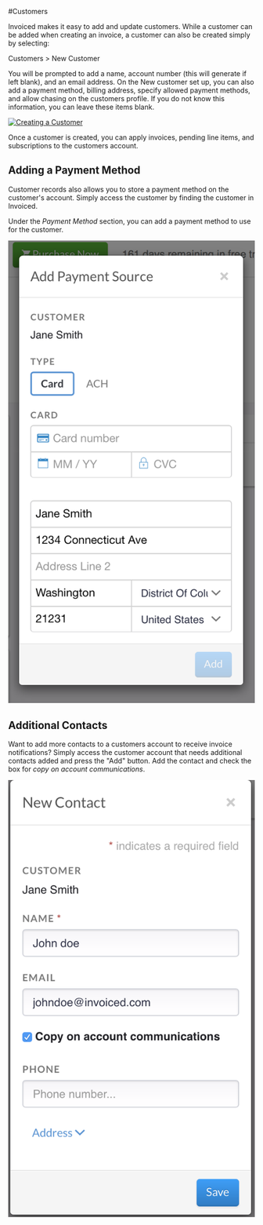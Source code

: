 #Customers	

Invoiced makes it easy to add and update customers. While a customer can be added when creating an invoice, a customer can also be created simply by selecting:

Customers > New Customer

You will be prompted to add a name, account number (this will generate if left blank), and an email address. On the New customer set up, you can also add a payment method, billing address, specify allowed payment methods, and allow chasing on the customers profile. If you do not know this information, you can leave these items blank. 

[![Creating a Customer](../img/create-a-customer.gif)](../img/create-a-customer.gif)

Once a customer is created, you can apply invoices, pending line items, and subscriptions to the customers account.

## Adding a Payment Method

Customer records also allows you to store a payment method on the customer's account. Simply access the customer by finding the customer in Invoiced. 

Under the *Payment Method* section, you can add a payment method to use for the customer. 

[![Add a Payment Method](../img/add-payment-source.png)](../img/add-payment-source.png)

## Additional Contacts

Want to add more contacts to a customers account to receive invoice notifications? Simply access the customer account that needs additional contacts added and press the "Add" button. Add the contact and check the box for *copy on account communications*. 

[![Add a Contact](../img/add-contacts.png)](../img/add-contacts.png)